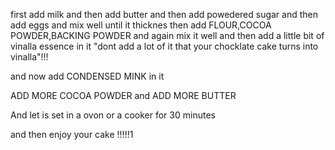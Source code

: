 first add milk and then add butter and then add powedered sugar and then add eggs and mix well until it thicknes  then add  FLOUR,COCOA POWDER,BACKING POWDER and again mix it well  and then add a little bit of vinalla essence in it "dont add a lot of it that your chocklate cake turns into vinalla"!!!

and now add CONDENSED MINK in it 


ADD MORE COCOA POWDER and    ADD MORE BUTTER



And let is set in a ovon or a cooker for 30 minutes

and then enjoy your cake !!!!!1


